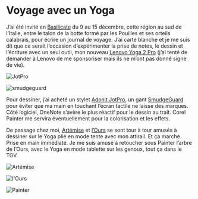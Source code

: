 # Voyage avec un Yoga

J’ai été invité en [Basilicate](http://www.italia.it/fr/decouvrez-litalie/basilicate.html) du 9 au 15 décembre, cette région au sud de l’Italie, entre le talon de la botte formé par les Pouilles et ses orteils calabrais, pour écrire un journal de voyage. J’ai carte blanche et je me suis dit que ce serait l’occasion d’expérimenter la prise de notes, le dessin et l’écriture avec un seul outil, mon nouveau [Lenovo Yoga 2 Pro](https://tcrouzet.com/tag/lenovo/) (j’ai tenté de demander à Lenovo de me sponsoriser mais ils ne m’ont pas donné signe de vie).<span id="more-33834"></span>

![JotPro](https://tcrouzet.com/images_tc/2013/12/JotPro.jpg)

![smudgeguard](https://tcrouzet.com/images_tc/2013/12/smudgeguard.jpg)

Pour dessiner, j’ai acheté un stylet [Adonit JotPro](http://www.amazon.fr/dp/B00931DHKM/ref=pe_386181_37038081_pe_205631_30430471_M3T1_dp_2), un gant [SmudgeGuard](http://www.amazon.fr/dp/B003453DC0/ref=pe_386181_40444391_TE_item) pour éviter que ma main en touchant l’écran tactile ne laisse des marques. Côté logiciel, OneNote s’avère le plus réactif pour le dessin au trait. Corel Painter me servira éventuellement pour la colorisation et les effets.

De passage chez moi, [Artémise](http://www.artemise.org/) et [l’Ours](http://www.vilainzours.fr/) se sont tour à tour amusés à dessiner sur le Yoga plié en mode tente avec mon attirail. Et ça marche. Prise en main immédiate. Je me suis amusé à retoucher sous Painter l’arbre de l’Ours, avec le Yoga en mode tablette sur les genoux, tout ça dans le TGV.

![Artémise](https://tcrouzet.com/images_tc/2013/12/croquisAnne.png)

![l'Ours](https://tcrouzet.com/images_tc/2013/12/ours.png)

![Painter](https://tcrouzet.com/images_tc/2013/12/ours2.png)